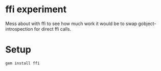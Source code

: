 # ffi experiment

Mess about with ffi to see how much work it would be to swap
gobject-introspection for direct ffi calls.

# Setup

	gem install ffi
